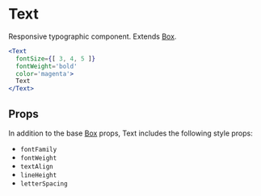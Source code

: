 
# Text

Responsive typographic component.
Extends [Box](/Box).

```.jsx
<Text
  fontSize={[ 3, 4, 5 ]}
  fontWeight='bold'
  color='magenta'>
  Text
</Text>
```

## Props

In addition to the base [Box](/Box) props,
Text includes the following style props:

- `fontFamily`
- `fontWeight`
- `textAlign`
- `lineHeight`
- `letterSpacing`
